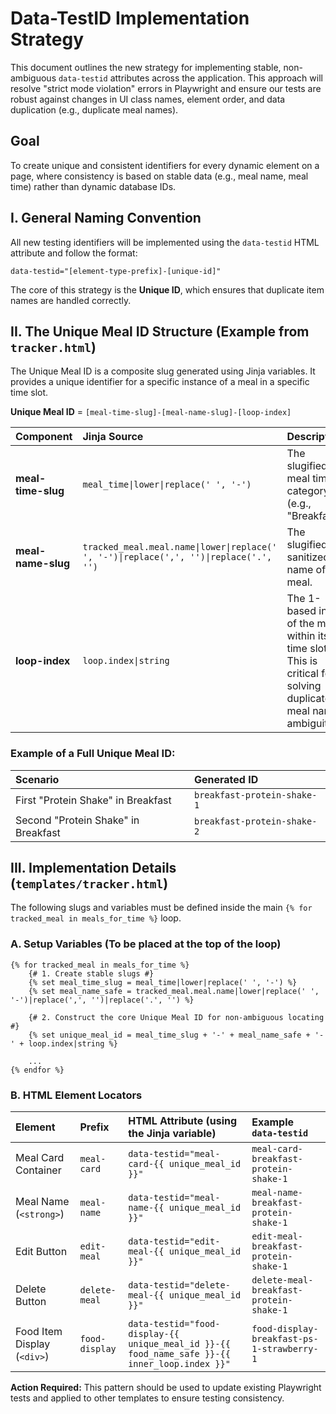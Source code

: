 # Data-TestID Implementation Strategy

This document outlines the new strategy for implementing stable, non-ambiguous `data-testid` attributes across the application. This approach will resolve "strict mode violation" errors in Playwright and ensure our tests are robust against changes in UI class names, element order, and data duplication (e.g., duplicate meal names).

## Goal

To create unique and consistent identifiers for every dynamic element on a page, where consistency is based on stable data (e.g., meal name, meal time) rather than dynamic database IDs.

## I. General Naming Convention

All new testing identifiers will be implemented using the `data-testid` HTML attribute and follow the format:

`data-testid="[element-type-prefix]-[unique-id]"`

The core of this strategy is the **Unique ID**, which ensures that duplicate item names are handled correctly.

## II. The Unique Meal ID Structure (Example from `tracker.html`)

The Unique Meal ID is a composite slug generated using Jinja variables. It provides a unique identifier for a specific instance of a meal in a specific time slot.

**Unique Meal ID** = `[meal-time-slug]-[meal-name-slug]-[loop-index]`

| Component | Jinja Source | Description | Example |
| :--- | :--- | :--- | :--- |
| **meal-time-slug** | `meal_time\|lower\|replace(' ', '-')` | The slugified meal time category (e.g., "Breakfast"). | `breakfast` |
| **meal-name-slug** | `tracked_meal.meal.name\|lower\|replace(' ', '-')\|replace(',', '')\|replace('.', '')` | The slugified and sanitized name of the meal. | `protein-shake` |
| **loop-index** | `loop.index\|string` | The 1-based index of the meal within its time slot. This is critical for solving duplicate meal name ambiguity. | `1` |

### Example of a Full Unique Meal ID:

| Scenario | Generated ID |
| :--- | :--- |
| First "Protein Shake" in Breakfast | `breakfast-protein-shake-1` |
| Second "Protein Shake" in Breakfast | `breakfast-protein-shake-2` |

## III. Implementation Details (`templates/tracker.html`)

The following slugs and variables must be defined inside the main `{% for tracked_meal in meals_for_time %}` loop.

### A. Setup Variables (To be placed at the top of the loop)

```jinja
{% for tracked_meal in meals_for_time %}
    {# 1. Create stable slugs #}
    {% set meal_time_slug = meal_time|lower|replace(' ', '-') %}
    {% set meal_name_safe = tracked_meal.meal.name|lower|replace(' ', '-')|replace(',', '')|replace('.', '') %}
    
    {# 2. Construct the core Unique Meal ID for non-ambiguous locating #}
    {% set unique_meal_id = meal_time_slug + '-' + meal_name_safe + '-' + loop.index|string %}
    
    ...
{% endfor %}
```

### B. HTML Element Locators

| Element | Prefix | HTML Attribute (using the Jinja variable) | Example `data-testid` |
| :--- | :--- | :--- | :--- |
| Meal Card Container | `meal-card` | `data-testid="meal-card-{{ unique_meal_id }}"` | `meal-card-breakfast-protein-shake-1` |
| Meal Name (`<strong>`) | `meal-name` | `data-testid="meal-name-{{ unique_meal_id }}"` | `meal-name-breakfast-protein-shake-1` |
| Edit Button | `edit-meal` | `data-testid="edit-meal-{{ unique_meal_id }}"` | `edit-meal-breakfast-protein-shake-1` |
| Delete Button | `delete-meal` | `data-testid="delete-meal-{{ unique_meal_id }}"` | `delete-meal-breakfast-protein-shake-1` |
| Food Item Display (`<div>`) | `food-display` | `data-testid="food-display-{{ unique_meal_id }}-{{ food_name_safe }}-{{ inner_loop.index }}"` | `food-display-breakfast-ps-1-strawberry-1` |

**Action Required:** This pattern should be used to update existing Playwright tests and applied to other templates to ensure testing consistency.